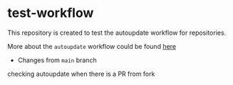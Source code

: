 # test-workflow

This repository is created to test the autoupdate workflow for repositories.

More about the `autoupdate` workflow could be found [here](https://github.com/marketplace/actions/auto-update)
- Changes from `main` branch

checking autoupdate when there is a PR from fork
